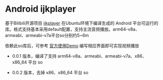 # Android ijkplayer

基于Bilibili开源项目 [ijkplayer](https://github.com/bilibili/ijkplayer) 在Ubuntu环境下编译生成的 Android 平台可运行的库。格式支持基本采用default配置，支持主流音频播放。arm64-v8a、armeabi、armeabi-v7a平台so分别约5~6m

依赖此so库后，可参考 [官方使用Demo](https://github.com/bilibili/ijkplayer/tree/master/android/ijkplayer/ijkplayer-example) 编写相应界面即可实现视频播放

* 0.0.1 版本，编译了支持 arm64-v8a、armeabi、armeabi-v7a、x86、x86_64 平台 so

* 0.0.2 版本，去掉 x86、x86_64 平台 so

